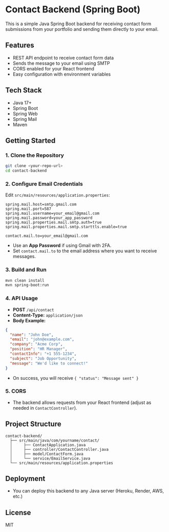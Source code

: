 # Contact Backend (Spring Boot)

This is a simple Java Spring Boot backend for receiving contact form submissions from your portfolio and sending them directly to your email.

## Features
- REST API endpoint to receive contact form data
- Sends the message to your email using SMTP
- CORS enabled for your React frontend
- Easy configuration with environment variables

## Tech Stack
- Java 17+
- Spring Boot
- Spring Web
- Spring Mail
- Maven

## Getting Started

### 1. Clone the Repository
```bash
git clone <your-repo-url>
cd contact-backend
```

### 2. Configure Email Credentials
Edit `src/main/resources/application.properties`:
```
spring.mail.host=smtp.gmail.com
spring.mail.port=587
spring.mail.username=your_email@gmail.com
spring.mail.password=your_app_password
spring.mail.properties.mail.smtp.auth=true
spring.mail.properties.mail.smtp.starttls.enable=true

contact.mail.to=your_email@gmail.com
```
- Use an **App Password** if using Gmail with 2FA.
- Set `contact.mail.to` to the email address where you want to receive messages.

### 3. Build and Run
```bash
mvn clean install
mvn spring-boot:run
```

### 4. API Usage
- **POST** `/api/contact`
- **Content-Type:** `application/json`
- **Body Example:**
```json
{
  "name": "John Doe",
  "email": "john@example.com",
  "company": "Acme Corp",
  "position": "HR Manager",
  "contactInfo": "+1 555-1234",
  "subject": "Job Opportunity",
  "message": "We'd like to connect!"
}
```
- On success, you will receive `{ "status": "Message sent" }`

### 5. CORS
- The backend allows requests from your React frontend (adjust as needed in `ContactController`).

## Project Structure
```
contact-backend/
  ├── src/main/java/com/yourname/contact/
  │     ├── ContactApplication.java
  │     ├── controller/ContactController.java
  │     ├── model/ContactForm.java
  │     └── service/EmailService.java
  └── src/main/resources/application.properties
```

## Deployment
- You can deploy this backend to any Java server (Heroku, Render, AWS, etc.)

## License
MIT 